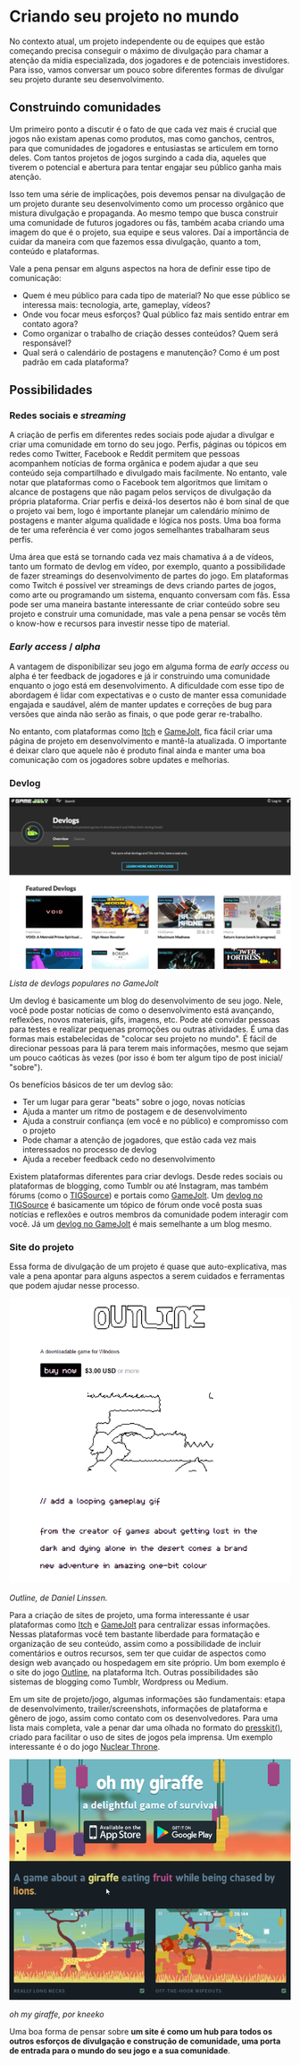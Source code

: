 # Criando seu projeto no mundo

No contexto atual, um projeto independente ou de equipes que estão começando precisa conseguir o máximo de divulgação para chamar a atenção da mídia especializada, dos jogadores e de potenciais investidores. Para isso, vamos conversar um pouco sobre diferentes formas de divulgar seu projeto durante seu desenvolvimento.

## Construindo comunidades

Um primeiro ponto a discutir é o fato de que cada vez mais é crucial que jogos não existam apenas como produtos, mas como ganchos, centros, para que comunidades de jogadores e entusiastas se articulem em torno deles. Com tantos projetos de jogos surgindo a cada dia, aqueles que tiverem o potencial e abertura para tentar engajar seu público ganha mais atenção.  

Isso tem uma série de implicações, pois devemos pensar na divulgação de um projeto durante seu desenvolvimento como um processo orgânico que mistura divulgação e propaganda. Ao mesmo tempo que busca construir uma comunidade de futuros jogadores ou fãs, também acaba criando uma imagem do que é o projeto, sua equipe e seus valores. Daí a importância de cuidar da maneira com que fazemos essa divulgação, quanto a tom, conteúdo e plataformas.

Vale a pena pensar em alguns aspectos na hora de definir esse tipo de comunicação:

- Quem é meu público para cada tipo de material? No que esse público se interessa mais: tecnologia, arte, gameplay, vídeos?
- Onde vou focar meus esforços? Qual público faz mais sentido entrar em contato agora?
- Como organizar o trabalho de criação desses conteúdos? Quem será responsável?
- Qual será o calendário de postagens e manutenção? Como é um post padrão em cada plataforma?

## Possibilidades

### Redes sociais e *streaming*

A criação de perfis em diferentes redes sociais pode ajudar a divulgar e criar uma comunidade em torno do seu jogo. Perfis, páginas ou tópicos em redes como Twitter, Facebook e Reddit permitem que pessoas acompanhem notícias de forma orgânica e podem ajudar a que seu conteúdo seja compartilhado e divulgado mais facilmente. No entanto, vale notar que plataformas como o Facebook tem algoritmos que limitam o alcance de postagens que não pagam pelos serviços de divulgação da própria plataforma. Criar perfis e deixá-los desertos não é bom sinal de que o projeto vai bem, logo é importante planejar um calendário mínimo de postagens e manter alguma qualidade e lógica nos posts. Uma boa forma de ter uma referência é ver como jogos semelhantes trabalharam seus perfis.

Uma área que está se tornando cada vez mais chamativa á a de vídeos, tanto um formato de devlog em vídeo, por exemplo, quanto a possibilidade de fazer streamings do desenvolvimento de partes do jogo. Em plataformas como Twitch é possível ver streamings de devs criando partes de jogos, como arte ou programando um sistema, enquanto conversam com fãs. Essa pode ser uma maneira bastante interessante de criar conteúdo sobre seu projeto e construir uma comunidade, mas vale a pena pensar se vocês têm o know-how e recursos para investir nesse tipo de material.

### *Early access* / *alpha*

A vantagem de disponibilizar seu jogo em alguma forma de *early access* ou alpha é ter feedback de jogadores e já ir construindo uma comunidade enquanto o jogo está em desenvolvimento. A dificuldade com esse tipo de abordagem é lidar com expectativas e o custo de manter essa comunidade engajada e saudável, além de manter updates e correções de bug para versões que ainda não serão as finais, o que pode gerar re-trabalho.

No entanto, com plataformas como [Itch](http://itch.io) e [GameJolt](https://gamejolt.com/), fica fácil criar uma página de projeto em desenvolvimento e mantê-la atualizada. O importante é deixar claro que aquele não é produto final ainda e manter uma boa comunicação com os jogadores sobre updates e melhorias.

### Devlog

![](../imgs/devlog-gamejolt.png)

*Lista de devlogs populares no GameJolt*

Um devlog é basicamente um blog do desenvolvimento de seu jogo. Nele, você pode postar notícias de como o desenvolvimento está avançando, reflexões, novos materiais, gifs, imagens, etc. Pode até convidar pessoas para testes e realizar pequenas promoções ou outras atividades. É uma das formas mais estabelecidas de "colocar seu projeto no mundo". É fácil de direcionar pessoas para lá para terem mais informações, mesmo que sejam um pouco caóticas às vezes (por isso é bom ter algum tipo de post inicial/ "sobre").

Os benefícios básicos de ter um devlog são:

- Ter um lugar para gerar "beats" sobre o jogo, novas notícias
- Ajuda a manter um ritmo de postagem e de desenvolvimento
- Ajuda a construir confiança (em você e no público) e compromisso com o projeto
- Pode chamar a atenção de jogadores, que estão cada vez mais interessados no processo de devlog
- Ajuda a receber feedback cedo no desenvolvimento

Existem plataformas diferentes para criar devlogs. Desde redes sociais ou plataformas de blogging, como Tumblr ou até Instagram, mas também fórums (como o [TIGSource](https://forums.tigsource.com/index.php?board=27.0)) e portais como [GameJolt](http://gamejolt.com/devlogs). Um [devlog no TIGSource](https://forums.tigsource.com/index.php?topic=44137.0) é basicamente um tópico de fórum onde você posta suas notícias e reflexões e outros membros da comunidade podem interagir com você. Já um [devlog no GameJolt](http://gamejolt.com/games/the-adventure-pals-demo/173637) é mais semelhante a um blog mesmo.

### Site do projeto

Essa forma de divulgação de um projeto é quase que auto-explicativa, mas vale a pena apontar para alguns aspectos a serem cuidados e ferramentas que podem ajudar nesse processo.

[![](../imgs/outline.png)](https://managore.itch.io/outline)

*Outline, de Daniel Linssen.*

Para a criação de sites de projeto, uma forma interessante é usar plataformas como [Itch](http://itch.io) e [GameJolt](https://gamejolt.com/) para centralizar essas informações. Nessas plataformas você tem bastante liberdade para formatação e organização de seu conteúdo, assim como a possibilidade de incluir comentários e outros recursos, sem ter que cuidar de aspectos como design web avançado ou hospedagem em site próprio. Um bom exemplo é o site do jogo [Outline](https://managore.itch.io/outline), na plataforma Itch. Outras possibilidades são sistemas de blogging como Tumblr, Wordpress ou Medium.

Em um site de projeto/jogo, algumas informações são fundamentais: etapa de desenvolvimento, trailer/screenshots, informações de plataforma e gênero de jogo, assim como contato com os desenvolvedores. Para uma lista mais completa, vale a penar dar uma olhada no formato do [presskit()](http://dopresskit.com/), criado para facilitar o uso de sites de jogos pela imprensa. Um exemplo interessante é o do jogo [Nuclear Throne](http://www.vlambeer.com/press/sheet.php?p=Nuclear_Throne).

[![](../imgs/ohmygiraffe.png)](http://www.ohmygiraffe.com/)

*oh my giraffe, por kneeko*

Uma boa forma de pensar sobre **um site é como um hub para todos os outros esforços de divulgação e construção de comunidade, uma porta de entrada para o mundo do seu jogo e a sua comunidade**.
